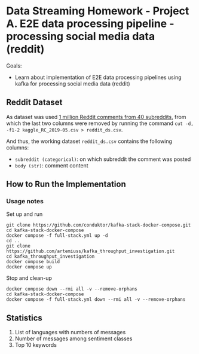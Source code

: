 # Data Streaming Homework - Project A. E2E data processing pipeline - processing social media data (reddit)
Goals:
- Learn about implementation of E2E data processing pipelines using kafka for processing social media data (reddit)  

## Reddit Dataset

As dataset was used [1 million Reddit comments from 40 subreddits](https://www.kaggle.com/datasets/smagnan/1-million-reddit-comments-from-40-subreddits), from which the last two columns were removed by running the command `cut -d, -f1-2 kaggle_RC_2019-05.csv > reddit_ds.csv`.

And thus, the working dataset `reddit_ds.csv` contains the following columns:
- `subreddit (categorical)`: on which subreddit the comment was posted
- `body (str)`: comment content

## How to Run the Implementation

### Usage notes

Set up and run
```
git clone https://github.com/conduktor/kafka-stack-docker-compose.git
cd kafka-stack-docker-compose
docker compose -f full-stack.yml up -d
cd ..
git clone https://github.com/artemiuss/kafka_throughput_investigation.git
cd kafka_throughput_investigation
docker compose build
docker compose up
```

Stop and clean-up
```
docker compose down --rmi all -v --remove-orphans
cd kafka-stack-docker-compose
docker compose -f full-stack.yml down --rmi all -v --remove-orphans
```

## Statistics

1. List of languages with numbers of messages
2. Number of messages among sentiment classes 
3. Top 10 keywords

